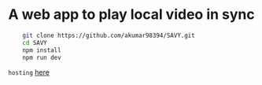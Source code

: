 # A web app to play local video in sync

```bash
    git clone https://github.com/akumar98394/SAVY.git
    cd SAVY
    npm install
    npm run dev
```

`hosting` [here](https://savy-player.herokuapp.com/)
